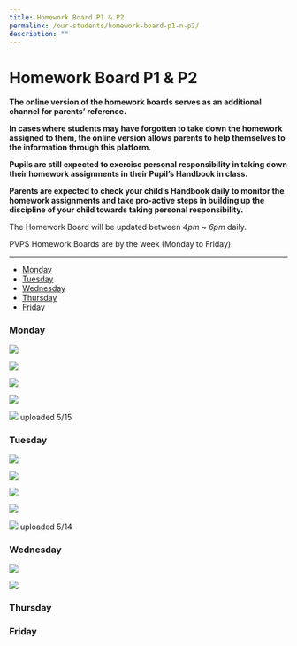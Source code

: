 ```yaml
---
title: Homework Board P1 & P2
permalink: /our-students/homework-board-p1-n-p2/
description: ""
---
```

# **Homework Board P1 & P2**

**The online version of the homework boards serves as an additional channel for parents’ reference.**

**In cases where students may have forgotten to take down the homework assigned to them, the online version allows parents to help themselves to the information through this platform.**

**Pupils are still expected to exercise personal responsibility in taking down their homework assignments in their Pupil’s Handbook in class.**

**Parents are expected to check your child’s Handbook daily to monitor the homework assignments and take pro-active steps in building up the discipline of your child towards taking personal responsibility.**

The Homework Board will be updated between _4pm ~ 6pm_ daily.  

PVPS Homework Boards are by the week (Monday to Friday).

----------------------------------------------------------------------

* [Monday](#Monday)  
* [Tuesday](#Tuesday)
* [Wednesday](#Wednesday)
* [Thursday](#hursday)
* [Friday](#Friday)

<h3><a name="Monday"></a>Monday</h3>

![](/images/1.jpeg)

![](/images/2.jpeg)

![](/images/3a.jpeg)

![](/images/4a.jpeg)

![](/images/5.jpeg)
uploaded 5/15

<h3><a name="Tuesday"></a>Tuesday</h3>

![](/images/1a.jpeg)

![](/images/2a.jpeg)

![](/images/3ab.jpeg)

![](/images/4ab.jpeg)

![](/images/5a.jpeg)
uploaded 5/14

<h3><a name="Wednesday"></a>Wednesday</h3>

![](/images/1%20(1).jpeg)

![](/images/2%20(1).jpeg)

<h3><a name="Thursday"></a>Thursday</h3>

<h3><a name="Friday"></a>Friday</h3>